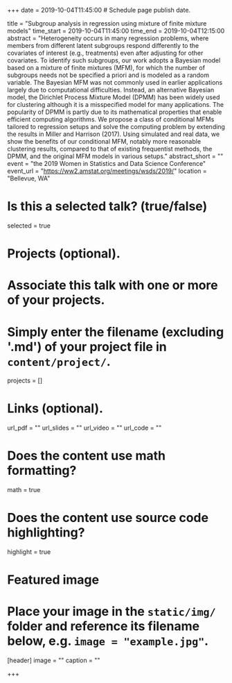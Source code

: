 +++
date = 2019-10-04T11:45:00 # Schedule page publish date.

title = "Subgroup analysis in regression using mixture of finite mixture models"
time_start = 2019-10-04T11:45:00
time_end = 2019-10-04T12:15:00
abstract = "Heterogeneity occurs in many regression problems, where members from different latent subgroups respond differently to the covariates of interest (e.g., treatments) even after adjusting for other covariates. To identify such subgroups, our work adopts a Bayesian model based on a mixture of finite mixtures (MFM), for which the number of subgroups needs not be specified a priori and is modeled as a random variable. The Bayesian MFM was not commonly used in earlier applications largely due to computational difficulties. Instead, an alternative Bayesian model, the Dirichlet Process Mixture Model (DPMM) has been widely used for clustering although it is a misspecified model for many applications. The popularity of DPMM is partly due to its mathematical properties that enable efficient computing algorithms. We propose a class of conditional MFMs tailored to regression setups and solve the computing problem by extending the results in Miller and Harrison (2017). Using simulated and real data, we show the benefits of our conditional MFM, notably more reasonable clustering results, compared to that of existing frequentist methods, the DPMM, and the original MFM models in various setups."
abstract_short = ""
event = "the 2019 Women in Statistics and Data Science Conference"
event_url = "https://ww2.amstat.org/meetings/wsds/2019/"
location = "Bellevue, WA"

# Is this a selected talk? (true/false)
selected = true

# Projects (optional).
#   Associate this talk with one or more of your projects.
#   Simply enter the filename (excluding '.md') of your project file in `content/project/`.
projects = []

# Links (optional).
url_pdf = ""
url_slides = ""
url_video = ""
url_code = ""

# Does the content use math formatting?
math = true

# Does the content use source code highlighting?
highlight = true

# Featured image
# Place your image in the `static/img/` folder and reference its filename below, e.g. `image = "example.jpg"`.
[header]
image = ""
caption = ""

+++
